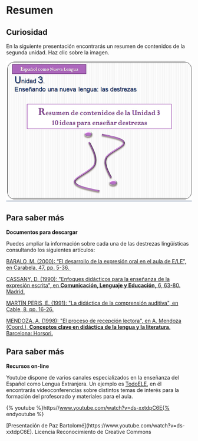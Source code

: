 
# Resumen

## Curiosidad 

En la siguiente presentación encontrarás un resumen de contenidos de la segunda unidad. Haz clic sobre la imagen.


![](img/resumen_u3.jpg)

## Para saber más

**Documentos para descargar**

Puedes ampliar la información sobre cada una de las destrezas lingüísticas consultando los siguientes artículos:

[BARALO, M. (2000): “El desarrollo de la expresión oral en el aula de E/LE”, en Carabela, 47, pp. 5-36. ](Baralo_expresion_oral.pdf)

[CASSANY, D. (1990): "Enfoques didácticos para la enseñanza de la expresión escrita", en **Comunicación, Lenguaje y Educación,** 6, 63-80. Madrid.](Cassany_Expresion_escrita.pdf)

[MARTÍN PERIS, E. (1991): "La didáctica de la comprensión auditiva", en Cable, 8, pp. 16-26.](Martin_Peris_Didactica_comprension-auditiva.pdf)

[MENDOZA, A. (1998): "El proceso de recepción lectora", en A. Mendoza (Coord.), **Conceptos clave en didáctica de la lengua y la literatura**. Barcelona: Horsori.](Mendoza_Recepcion_lectora_(1).pdf)

## Para saber más

**Recursos on-line**

Youtube dispone de varios canales especializados en la enseñanza del Español como Lengua Extranjera. Un ejemplo es [TodoELE](https://www.youtube.com/user/todoelecanal), en él encontrarás videoconferencias sobre distintos temas de interés para la formación del profesorado y materiales para el aula.

{% youtube %}https//www.youtube.com/watch?v=ds-xxtdpC6E{% endyoutube %}
<td style="text-align: center;">[Presentación de Paz Bartolomé](https://www.youtube.com/watch?v=ds-xxtdpC6E). Licencia Reconocimiento de Creative Commons</td>
